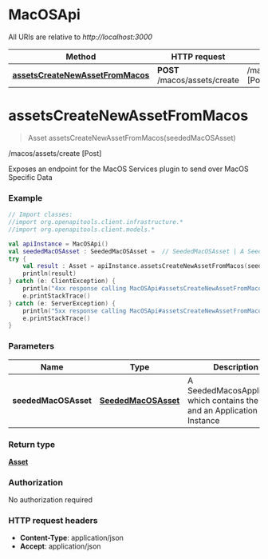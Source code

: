 # MacOSApi

All URIs are relative to *http://localhost:3000*

Method | HTTP request | Description
------------- | ------------- | -------------
[**assetsCreateNewAssetFromMacos**](MacOSApi.md#assetsCreateNewAssetFromMacos) | **POST** /macos/assets/create | /macos/assets/create [Post]


<a name="assetsCreateNewAssetFromMacos"></a>
# **assetsCreateNewAssetFromMacos**
> Asset assetsCreateNewAssetFromMacos(seededMacOSAsset)

/macos/assets/create [Post]

Exposes an endpoint for the MacOS Services plugin to send over MacOS Specific Data

### Example
```kotlin
// Import classes:
//import org.openapitools.client.infrastructure.*
//import org.openapitools.client.models.*

val apiInstance = MacOSApi()
val seededMacOSAsset : SeededMacOSAsset =  // SeededMacOSAsset | A SeededMacosApplication which contains the value and an Application Instance
try {
    val result : Asset = apiInstance.assetsCreateNewAssetFromMacos(seededMacOSAsset)
    println(result)
} catch (e: ClientException) {
    println("4xx response calling MacOSApi#assetsCreateNewAssetFromMacos")
    e.printStackTrace()
} catch (e: ServerException) {
    println("5xx response calling MacOSApi#assetsCreateNewAssetFromMacos")
    e.printStackTrace()
}
```

### Parameters

Name | Type | Description  | Notes
------------- | ------------- | ------------- | -------------
 **seededMacOSAsset** | [**SeededMacOSAsset**](SeededMacOSAsset.md)| A SeededMacosApplication which contains the value and an Application Instance | [optional]

### Return type

[**Asset**](Asset.md)

### Authorization

No authorization required

### HTTP request headers

 - **Content-Type**: application/json
 - **Accept**: application/json

